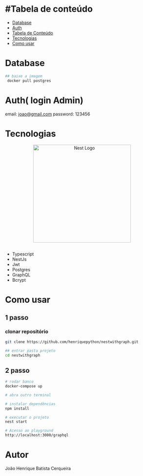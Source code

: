 
#Tabela de conteúdo
=================
<!--ts-->
   * [Database](#Database)
   * [Auth](#Auth)
   * [Tabela de Conteúdo](#Tabela-de-conteúdo)
   * [Tecnologias](#Tecnologias)
   * [Como usar](#Como-usar)
<!--te-->
#
# Database

```bash
## baixe a imagem
 docker pull postgres
```
#
# Auth( login Admin)
email: joao@gmail.com
password: 123456



#
# Tecnologias

<p align="center">
  <a href="http://nestjs.com/" target="blank"><img src="https://nestjs.com/img/logo_text.svg" width="320" alt="Nest Logo" /></a>
</p>

##
- Typescript 
- NestJs
- Jwt
- Postgres
- GraphQL
- Bcrypt


#
# Como usar

## 1 passo
### clonar repositório
```bash
git clone https://github.com/henriquepython/nestwithgraph.git
```

```bash
## entrar pasta projeto
cd nestwithgraph
```


## 2 passo

```bash
# rodar banco
docker-compose up

# abra outro terminal

# instalar dependências
npm install

# executar o projeto
nest start

# Acesso ao playground
http://localhost:3000/graphql
```

#
# Autor

João Henrique Batista Cerqueira
